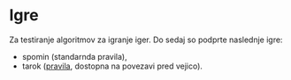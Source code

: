 # Igre
Za testiranje algoritmov za igranje iger. Do sedaj so podprte naslednje igre:

- spomin (standarnda pravila),
- tarok ([pravila](https://www.pagat.com/tarot/sltarok.html), dostopna na povezavi pred vejico).